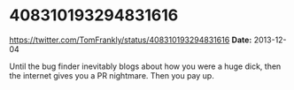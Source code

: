 # 408310193294831616
https://twitter.com/TomFrankly/status/408310193294831616
**Date:** 2013-12-04

Until the bug finder inevitably blogs about how you were a huge dick, then the internet gives you a PR nightmare. Then you pay up.
